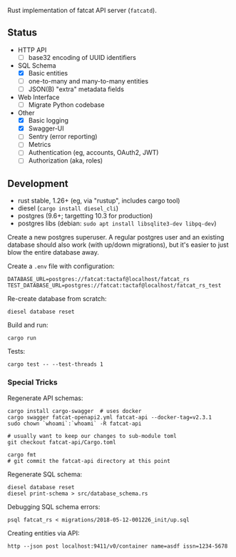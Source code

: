 
Rust implementation of fatcat API server (`fatcatd`).

## Status

- HTTP API
    - [ ] base32 encoding of UUID identifiers
- SQL Schema
    - [x] Basic entities
    - [ ] one-to-many and many-to-many entities
    - [ ] JSON(B) "extra" metadata fields
- Web Interface
    - [ ] Migrate Python codebase
- Other
    - [x] Basic logging
    - [x] Swagger-UI 
    - [ ] Sentry (error reporting)
    - [ ] Metrics
    - [ ] Authentication (eg, accounts, OAuth2, JWT)
    - [ ] Authorization (aka, roles)

## Development

- rust stable, 1.26+ (eg, via "rustup", includes cargo tool)
- diesel (`cargo install diesel_cli`)
- postgres (9.6+; targetting 10.3 for production)
- postgres libs (debian: `sudo apt install libsqlite3-dev libpq-dev`)

Create a new postgres superuser. A regular postgres user and an existing
database should also work (with up/down migrations), but it's easier to just
blow the entire database away.

Create a `.env` file with configuration:

    DATABASE_URL=postgres://fatcat:tactaf@localhost/fatcat_rs
    TEST_DATABASE_URL=postgres://fatcat:tactaf@localhost/fatcat_rs_test

Re-create database from scratch:

    diesel database reset

Build and run:

    cargo run

Tests:

    cargo test -- --test-threads 1

### Special Tricks

Regenerate API schemas:

    cargo install cargo-swagger  # uses docker
    cargo swagger fatcat-openapi2.yml fatcat-api --docker-tag=v2.3.1
    sudo chown `whoami`:`whoami` -R fatcat-api

    # usually want to keep our changes to sub-module toml
    git checkout fatcat-api/Cargo.toml

    cargo fmt
    # git commit the fatcat-api directory at this point

Regenerate SQL schema:

    diesel database reset
    diesel print-schema > src/database_schema.rs

Debugging SQL schema errors:

    psql fatcat_rs < migrations/2018-05-12-001226_init/up.sql

Creating entities via API:

    http --json post localhost:9411/v0/container name=asdf issn=1234-5678
